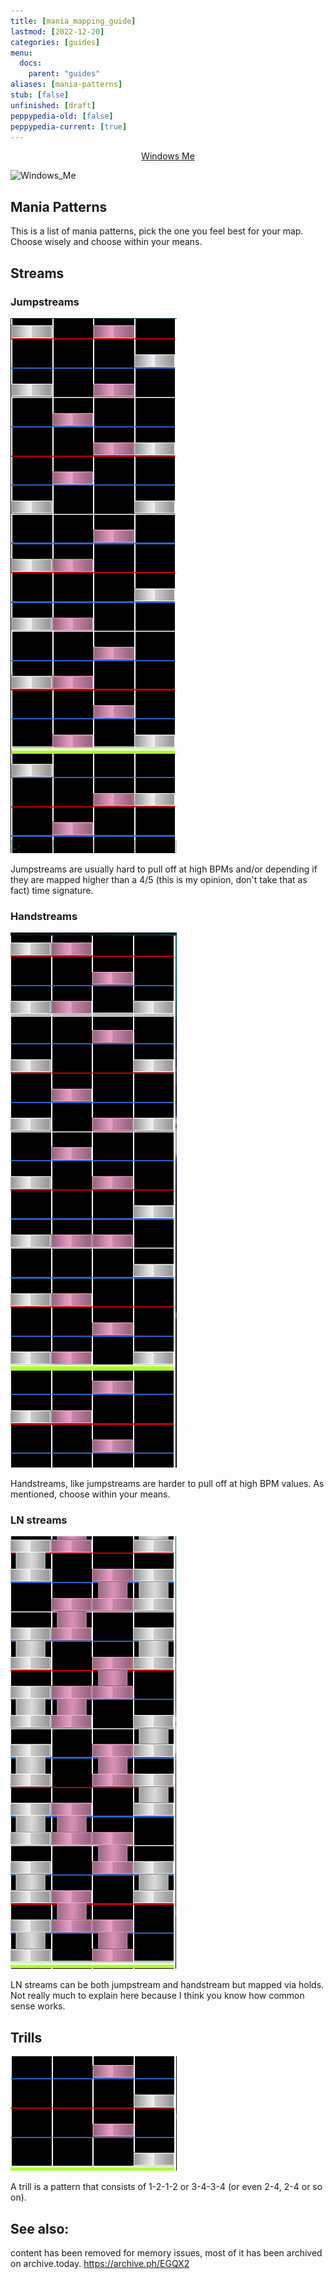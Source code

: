 ```yaml
---
title: [mania_mapping_guide]
lastmod: [2022-12-20]
categories: [guides]
menu:
  docs:
    parent: "guides"
aliases: [mania-patterns]
stub: [false]
unfinished: [draft]
peppypedia-old: [false]
peppypedia-current: [true]
---
```


<t><center>[Windows Me](https://osu.ppy.sh/users/28893698)</center>
<link rel="stylesheet" href="../../profile.css"></t>

![Windows_Me](https://a.ppy.sh/28893698_q.jpeg#author "Windows_Me")

## Mania Patterns

This is a list of mania patterns, pick the one you feel best for your map. Choose wisely and choose within your means.

## Streams

### Jumpstreams

![](images/Screenshot_2022-12-20_224808.png)

Jumpstreams are usually hard to pull off at high BPMs and/or depending if they are mapped higher than a 4/5 (this is my opinion, don't take that as fact) time signature.

### Handstreams

![](images/Screenshot_2022-12-20_232313.png)

Handstreams, like jumpstreams are harder to pull off at high BPM values. As mentioned, choose within your means.

### LN streams

![](images/Screenshot_2022-12-20_233136.png)

LN streams can be both jumpstream and handstream but mapped via holds. Not really much to explain here because I think you know how common sense works.

## Trills

![](images/Screenshot_2022-12-20_233655.png)

A trill is a pattern that consists of 1-2-1-2 or 3-4-3-4 (or even 2-4, 2-4 or so on).

## See also:

content has been removed for memory issues, most of it has been archived on archive.today.
https://archive.ph/EGQX2
